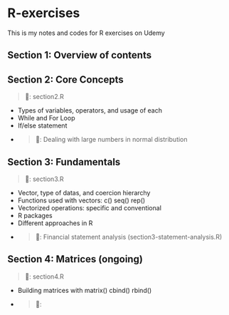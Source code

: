 # R-exercises
This is my notes and codes for R exercises on Udemy

## Section 1: Overview of contents 

## Section 2: Core Concepts
>:page_facing_up:: section2.R

- Types of variables, operators, and usage of each
- While and For Loop
- If/else statement
- >:blue_book:: Dealing with large numbers in normal distribution

## Section 3: Fundamentals 
>:page_facing_up:: section3.R

- Vector, type of datas, and coercion hierarchy
- Functions used with vectors: c() seq() rep()
- Vectorized operations: specific and conventional
- R packages
- Different approaches in R
- >:blue_book:: Financial statement analysis (section3-statement-analysis.R)


## Section 4: Matrices (ongoing)
>:page_facing_up:: section4.R

- Building matrices with matrix() cbind() rbind()
- >:blue_book:: 
